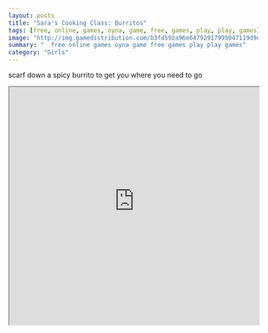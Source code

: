 ```yaml
---
layout: posts
title: "Sara's Cooking Class: Burritos"
tags: [free, online, games, oyna, game, free, games, play, play, games]
image: "http://img.gamedistribution.com/b3fd592a96e64792917995047119d9e9.jpg"
summary: "  free online games oyna game free games play play games"
category: "Girls"
---
```


scarf down a spicy burrito to get you where you need to go

<iframe width="100%" height="480px;" src="http://flash.gamedistribution.com?game=b3fd592a96e64792917995047119d9e9"></iframe>